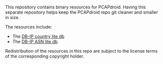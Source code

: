 This repository contains binary resources for PCAPdroid.
Having this separate repository helps keep the PCAPdroid repo git cleaner and smaller in size.

The resources include:
  - The [DB-IP country lite db](https://db-ip.com/db/download/ip-to-country-lite)
  - The [DB-IP ASN lite db](https://db-ip.com/db/download/ip-to-asn-lite)

Redistribution of the resources in this repo are subject to the license terms of the corresponding copyright holder.
